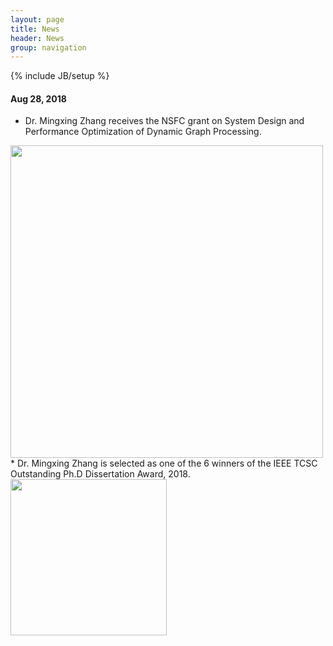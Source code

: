 ```yaml
---
layout: page
title: News
header: News
group: navigation
---
```

{% include JB/setup %}

#### Aug 28, 2018
* Dr. Mingxing Zhang receives the NSFC grant on System Design and Performance Optimization of Dynamic Graph Processing.
<div><img u="image" src="/~photos/img/news-1.jpg" style="width: 500px;" /></div>
* Dr. Mingxing Zhang is selected as one of the 6 winners of the IEEE TCSC Outstanding Ph.D Dissertation Award, 2018.
<div><img u="image" src="/~photos/img/news-2.jpg" style="width: 250px;" /></div>

